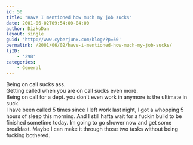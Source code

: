 ```yaml
---
id: 50
title: "Have I mentioned how much my job sucks"
date: 2001-06-02T09:54:00-04:00
author: DizkoDan
layout: single
guid: 'http://www.cyberjunx.com/blog/?p=50'
permalink: /2001/06/02/have-i-mentioned-how-much-my-job-sucks/
ljID:
    - '298'
categories:
    - General
---
```


Being on call sucks ass.  
Getting called when you are on call sucks even more.  
Being on call for a dept. you don’t even work in anymore is the ultimate in suck.  
I have been called 5 times since I left work last night, I got a whopping 5 hours of sleep this morning. And I still hafta wait for a fuckin build to be finished sometime today. Im going to go shower now and get some breakfast. Maybe I can make it through those two tasks without being fucking bothered.
